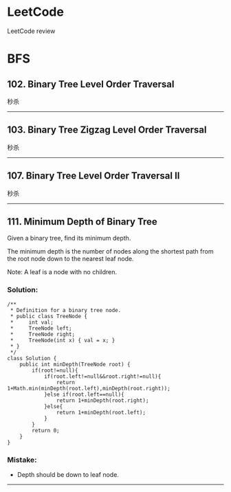 # LeetCode
LeetCode review

# BFS


## 102. Binary Tree Level Order Traversal
秒杀


---


## 103. Binary Tree Zigzag Level Order Traversal
秒杀


---


## 107. Binary Tree Level Order Traversal II
秒杀


---


## 111. Minimum Depth of Binary Tree
Given a binary tree, find its minimum depth.


The minimum depth is the number of nodes along the shortest path from the root node down to the nearest leaf node.


Note: A leaf is a node with no children.


### Solution:
```
/**
 * Definition for a binary tree node.
 * public class TreeNode {
 *     int val;
 *     TreeNode left;
 *     TreeNode right;
 *     TreeNode(int x) { val = x; }
 * }
 */
class Solution {
    public int minDepth(TreeNode root) {
        if(root!=null){
            if(root.left!=null&&root.right!=null){
                return 1+Math.min(minDepth(root.left),minDepth(root.right));
            }else if(root.left==null){
                return 1+minDepth(root.right);
            }else{
                return 1+minDepth(root.left);
            }
        }
        return 0;
    }
}
```


### Mistake:
- Depth should be down to leaf node.
---
